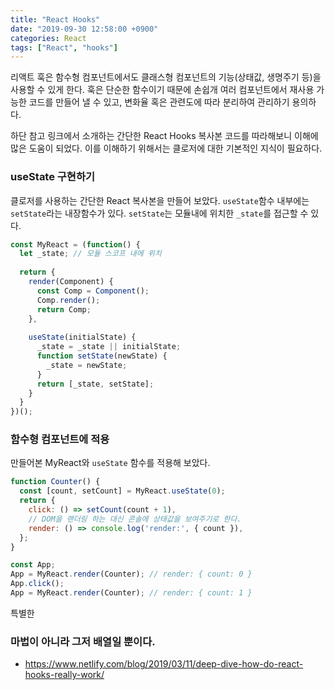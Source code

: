 ```yaml
---
title: "React Hooks"
date: "2019-09-30 12:58:00 +0900"
categories: React
tags: ["React", "hooks"]
---
```


리액트 훅은 함수형 컴포넌트에서도 클래스형 컴포넌트의 기능(상태값, 생명주기 등)을 사용할 수 있게 한다.
훅은 단순한 함수이기 때문에 손쉽개 여러 컴포넌트에서 재사용 가능한 코드를 만들어 낼 수 있고, 변화율 혹은 관련도에 따라 분리하여 관리하기 용의하다.

하단 참고 링크에서 소개하는 간단한 React Hooks 복사본 코드를 따라해보니 이해에 많은 도움이 되었다. 이를 이해하기 위해서는 클로저에 대한 기본적인 지식이 필요하다.

### useState 구현하기

클로저를 사용하는 간단한 React 복사본을 만들어 보았다. `useState`함수 내부에는 `setState`라는 내장함수가 있다. `setState`는 모듈내에 위치한 `_state`를 접근할 수 있다.

```js
const MyReact = (function() {
  let _state; // 모듈 스코프 내에 위치
  
  return {
    render(Component) {
      const Comp = Component();
      Comp.render();
      return Comp;
    },
    
    useState(initialState) {
      _state = _state || initialState;
      function setState(newState) {
        _state = newState;
      }
      return [_state, setState];
    }
  }
})();
```

### 함수형 컴포넌트에 적용

만들어본 MyReact와 `useState` 함수를 적용해 보았다.

```js
function Counter() {
  const [count, setCount] = MyReact.useState(0);
  return {
    click: () => setCount(count + 1),
    // DOM을 랜더링 하는 대신 콘솔에 상태값을 보여주기로 한다.
    render: () => console.log('render:', { count }),
  };
}

const App;
App = MyReact.render(Counter); // render: { count: 0 }
App.click();
App = MyReact.render(Counter); // render: { count: 1 }
```

특별한 
### 마법이 아니라 그저 배열일 뿐이다.

- https://www.netlify.com/blog/2019/03/11/deep-dive-how-do-react-hooks-really-work/